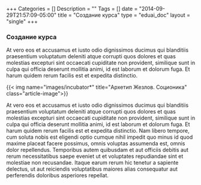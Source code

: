 +++
Categories = []
Description = ""
Tags = []
date = "2014-09-29T21:57:09-05:00"
title = "Создание курса"
type = "eduai_doc"
layout = "single"
+++
### Создание курса

At vero eos et accusamus et iusto odio dignissimos ducimus qui blanditiis praesentium voluptatum deleniti 
atque corrupti quos dolores et quas molestias excepturi sint occaecati cupiditate non provident, similique sunt in culpa qui 
officia deserunt mollitia animi, id est laborum et dolorum fuga. Et harum quidem rerum facilis est et expedita distinctio. 


{{< img name="images/incubator*" title="Архетип Жезлов. Соционика" class="article-image">}}

At vero eos et accusamus et iusto odio dignissimos ducimus qui blanditiis praesentium voluptatum deleniti 
atque corrupti quos dolores et quas molestias excepturi sint occaecati cupiditate non provident, similique sunt in culpa qui 
officia deserunt mollitia animi, id est laborum et dolorum fuga. Et harum quidem rerum facilis est et expedita distinctio. 
Nam libero tempore, cum soluta nobis est eligendi optio cumque nihil impedit quo minus id quod maxime placeat facere possimus, 
omnis voluptas assumenda est, omnis dolor repellendus. Temporibus autem quibusdam et aut officiis debitis aut rerum necessitatibus 
saepe eveniet ut et voluptates repudiandae sint et molestiae non recusandae. Itaque earum rerum hic tenetur a sapiente delectus, 
ut aut reiciendis voluptatibus maiores alias consequatur aut perferendis doloribus asperiores repellat.